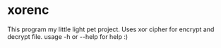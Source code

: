 # xorenc
This program my little light pet project.
Uses xor cipher for encrypt and decrypt file.
usage -h or --help for help :)
